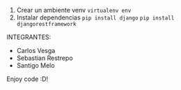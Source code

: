 1. Crear un ambiente venv
`virtualenv env`
2. Instalar dependencias
`pip install django`
`pip install djangorestframework`

INTEGRANTES:
- Carlos Vesga
- Sebastian Restrepo
- Santigo Melo

Enjoy code :D!